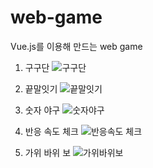 # web-game
Vue.js를 이용해 만드는 web game

1. 구구단
![구구단](https://user-images.githubusercontent.com/54708042/120166736-e1126100-c237-11eb-82cc-b5bd5217deee.gif)

2. 끝말잇기
![끝말잇기](https://user-images.githubusercontent.com/54708042/120166732-deb00700-c237-11eb-8121-22a4f6b12c53.gif)

3. 숫자 야구
![숫자야구](https://user-images.githubusercontent.com/54708042/120166743-e374bb00-c237-11eb-8ddb-00d7a91c5ad6.gif)

4. 반응 속도 체크
![반응속도 체크](https://user-images.githubusercontent.com/54708042/120166747-e40d5180-c237-11eb-9995-3b5cf8a9a8e3.gif)

5. 가위 바위 보
![가위바위보](https://user-images.githubusercontent.com/54708042/120166711-d952bc80-c237-11eb-8438-d613e19c7b0c.gif)

